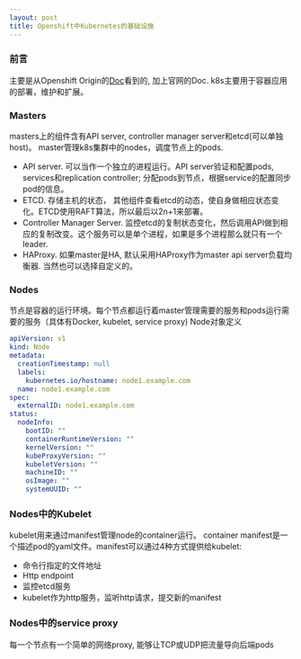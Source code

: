 ```yaml
---
layout: post
title: Openshift中Kubernetes的基础设施
---
```


### 前言
主要是从Openshift Origin的[Doc](https://docs.openshift.org/latest/architecture/infrastructure_components/kubernetes_infrastructure.html#master-components)看到的, 加上官网的Doc. k8s主要用于容器应用的部署，维护和扩展。

### Masters
masters上的组件含有API server, controller manager server和etcd(可以单独host)。 master管理k8s集群中的nodes，调度节点上的pods.
- API server. 可以当作一个独立的进程运行。API server验证和配置pods, services和replication controller; 分配pods到节点，根据service的配置同步pod的信息。
- ETCD. 存储主机的状态， 其他组件查看etcd的动态，使自身做相应状态变化。ETCD使用RAFT算法，所以最后以2n+1来部署。
- Controller Manager Server. 监控etcd的复制状态变化，然后调用API做到相应的复制改变。这个服务可以是单个进程，如果是多个进程那么就只有一个leader.
- HAProxy. 如果master是HA, 默认采用HAProxy作为master api server负载均衡器. 当然也可以选择自定义的。

### Nodes
节点是容器的运行环境。每个节点都运行着master管理需要的服务和pods运行需要的服务（具体有Docker, kubelet, service proxy)
Node对象定义
```yaml
apiVersion: v1 
kind: Node 
metadata:
  creationTimestamp: null
  labels: 
    kubernetes.io/hostname: node1.example.com
  name: node1.example.com 
spec:
  externalID: node1.example.com 
status:
  nodeInfo:
    bootID: ""
    containerRuntimeVersion: ""
    kernelVersion: ""
    kubeProxyVersion: ""
    kubeletVersion: ""
    machineID: ""
    osImage: ""
    systemUUID: ""
```

### Nodes中的Kubelet
kubelet用来通过manifest管理node的container运行。 container manifest是一个描述pod的yaml文件。manifest可以通过4种方式提供给kubelet:
- 命令行指定的文件地址
- Http endpoint
- 监控etcd服务
- kubelet作为http服务，监听http请求，提交新的manifest

### Nodes中的service proxy
每一个节点有一个简单的网络proxy, 能够让TCP或UDP把流量导向后端pods



